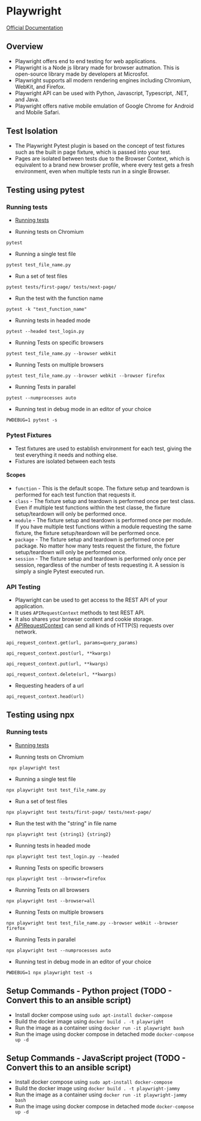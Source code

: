 # Playwright

[Official Documentation](https://playwright.dev/python/)
## Overview
* Playwright offers end to end testing for web applications.
* Playwright is a Node js library made for browser autmation. This is open-source library made by developers at Microsfot.
* Playwright supports all modern rendering engines including Chromium, WebKit, and Firefox.
* Playwright API can be used with Python, Javascript, Typescript, .NET, and Java.
* Playwright offers native mobile emulation of Google Chrome for Android and Mobile Safari.

## Test Isolation
* The Playwright Pytest plugin is based on the concept of test fixtures such as the built in page fixture, which is passed into your test. 
* Pages are isolated between tests due to the Browser Context, which is equivalent to a brand new browser profile, where every test gets a fresh environment, even when multiple tests run in a single Browser.

## Testing using pytest

### Running tests
* [Running tests](https://playwright.dev/docs/intro)

* Running tests on Chromium
```
pytest
```

* Running a single test file
```
pytest test_file_name.py
```
* Run a set of test files
```
pytest tests/first-page/ tests/next-page/
```
* Run the test with the function name
```
pytest -k "test_function_name"
```

* Running tests in headed mode
```
pytest --headed test_login.py
```

* Running Tests on specific browsers
```
pytest test_file_name.py --browser webkit
```
* Running Tests on multiple browsers
```
pytest test_file_name.py --browser webkit --browser firefox
```
* Running Tests in parallel
```
pytest --numprocesses auto
```
* Running test in debug mode in an editor of your choice
```
PWDEBUG=1 pytest -s
```
### Pytest Fixtures
* Test fixtures are used to establish environment for each test, giving the test everything it needs and nothing else.
* Fixtures are isolated between each tests

#### Scopes
* `function` - This is the default scope. The fixture setup and teardown is performed for each test function that requests it.
* `class` - The fixture setup and teardown is performed once per test class. Even if multiple test functions within the test classe, the fixture setup/teardown will only be performed once.
* `module` - The fixture setup and teardown is performed once per module. If you have multiple test functions within a module requesting the same fixture, the fixture setup/teardown will be performed once.
* `package` - The fixture setup and teardown is performed once per package. No matter how many tests request the fixture, the fixture setup/teardown will only be performed once.
* `session` - The fixture setup and teardown is performed only once per session, regardless of the number of tests requesting it. A session is simply a single Pytest executed run.

### API Testing
* Playwright can be used to get access to the REST API of your application.
* It uses `APIRequestContext` methods to test REST API.
* It also shares your browser content and cookie storage.
* [APIRequestContext](https://playwright.dev/python/docs/api/class-apirequestcontext) can send all kinds of HTTP(S) requests over network.
```
api_request_context.get(url, params=query_params)

api_request_context.post(url, **kwargs)

api_request_context.put(url, **kwargs)

api_request_context.delete(url, **kwargs)
```
* Requesting headers of a url
```
api_request_context.head(url)
```

## Testing using npx

### Running tests
* [Running tests](https://playwright.dev/docs/intro)

* Running tests on Chromium
```
 npx playwright test
```

* Running a single test file
```
npx playwright test test_file_name.py
```
* Run a set of test files
```
npx playwright test tests/first-page/ tests/next-page/
```
* Run the test with the "string" in file name
```
npx playwright test {string1} {string2}
```

* Running tests in headed mode
```
npx playwright test test_login.py --headed
```

* Running Tests on specific browsers
```
npx playwright test --browser=firefox
```
* Running Tests on all browsers
```
npx playwright test --browser=all
```
* Running Tests on multiple browsers
```
npx playwright test test_file_name.py --browser webkit --browser firefox
```
* Running Tests in parallel
```
npx playwright test --numprocesses auto
```
* Running test in debug mode in an editor of your choice
```
PWDEBUG=1 npx playwright test -s
```


## Setup Commands - Python project (TODO - Convert this to an ansible script)
* Install docker compose using `sudo apt-install docker-compose`
* Build the docker image using `docker build . -t playwright`
* Run the image as a container using `docker run -it playwright bash`
* Run the image using docker compose in  detached mode `docker-compose up -d`

## Setup Commands - JavaScript project (TODO - Convert this to an ansible script)
* Install docker compose using `sudo apt-install docker-compose`
* Build the docker image using `docker build . -t playwright-jammy`
* Run the image as a container using `docker run -it playwright-jammy bash`
* Run the image using docker compose in  detached mode `docker-compose up -d`

